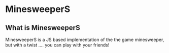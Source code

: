 # MinesweeperS

## What is MinesweeperS
MinesweeperS is a JS based implementation of the the game minesweeper, but with a twist …. you can play with your friends!


